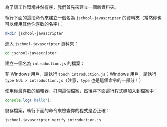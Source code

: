 為了讓工作環境井然有序，我們首先來建立一個新資料夾。

執行下面的這段命令來建立一個名為 `jschool-javascripter` 的資料夾（當然你也可以使用其他你喜歡的名字）：

```bash
mkdir jschool-javascripter
```

進入 `jschool-javascripter` 資料夾：

```bash
cd jschool-javascripter
```

建立一個名為 `introduction.js` 的檔案：

非 Windows 用戶，請執行 `touch introduction.js`；Windows 用戶，請執行 `type NUL > introduction.js`（注意，`type` 也是這個命令的一部分！）

使用你最喜歡的編輯器，打開這個檔案，然後將下面這行程式碼加入到檔案中：

```js
console.log('hello');
```

儲存檔案，執行下面的命令來檢查你的程式是否正確：

```bash
jschool-javascripter verify introduction.js
```
